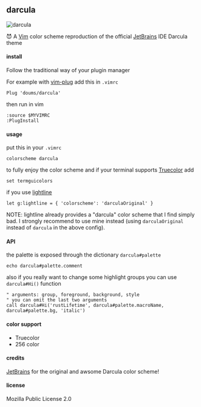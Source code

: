 ## darcula

![darcula](https://image.petitmur.beer/darcula.png)

:smiling_imp: A [Vim](https://www.vim.org/) color scheme reproduction of the official [JetBrains](https://www.jetbrains.com/) IDE Darcula theme

#### install
Follow the traditional way of your plugin manager

For example with [vim-plug](https://github.com/junegunn/vim-plug) add this in `.vimrc`
```
Plug 'doums/darcula'
```

then run in vim
```
:source $MYVIMRC
:PlugInstall
```

#### usage
put this in your `.vimrc`
```
colorscheme darcula
```
to fully enjoy the color scheme and if your terminal supports [Truecolor](https://gist.github.com/XVilka/8346728) add
```
set termguicolors
```

if you use [lightline](https://github.com/itchyny/lightline.vim)
```
let g:lightline = { 'colorscheme': 'darculaOriginal' }
```
NOTE: lightline already provides a "darcula" color scheme that I find simply bad. I strongly recommend to use mine instead (using `darculaOriginal` instead of `darcula` in the above config).

#### API
the palette is exposed through the dictionary `darcula#palette`
```
echo darcula#palette.comment
```
also if you really want to change some highlight groups you can use `darcula#Hi()` function
```
" arguments: group, foreground, background, style
" you can omit the last two arguments
call darcula#Hi('rustLifetime', darcula#palette.macroName, darcula#palette.bg, 'italic')
```

#### color support
- Truecolor
- 256 color

#### credits
[JetBrains](https://www.jetbrains.com/) for the original and awsome Darcula color scheme!

#### license
Mozilla Public License 2.0

